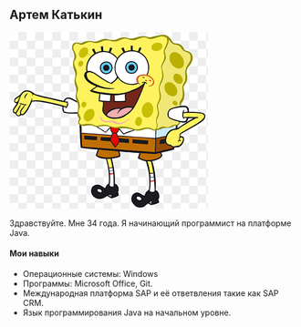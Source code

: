 ## Артем Катькин

![Артем Катькин](img/Bob.png)

Здравствуйте.
Мне 34 года. Я начинающий программист на платформе Java.

#### Мои навыки
* Операционные системы: Windows
* Программы: Microsoft Office, Git.
* Международная платформа SAP и её ответвления такие как SAP CRM.
* Язык программирования Java на начальном уровне.